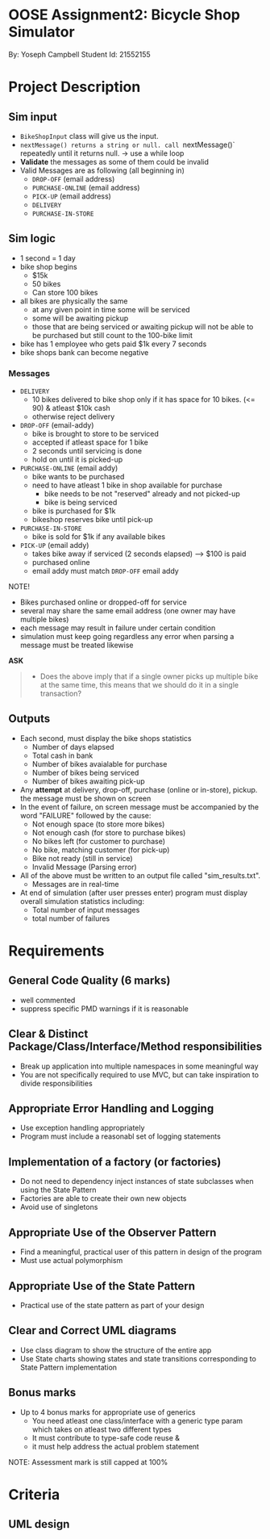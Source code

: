 # OOSE Assignment2: Bicycle Shop Simulator

By: Yoseph Campbell
Student Id: 21552155

# Project Description

## Sim input

- `BikeShopInput` class will give us the input.
- `nextMessage() returns a string or null. call `nextMessage()`
repeatedly until it returns null. -> use a while loop
- **Validate** the messages as some of them could be invalid
- Valid Messages are as following (all beginning in)
    - `DROP-OFF` (email address)
    - `PURCHASE-ONLINE` (email address)
    - `PICK-UP` (email address)
    - `DELIVERY`
    - `PURCHASE-IN-STORE`

## Sim logic

- 1 second = 1 day
- bike shop begins
    - $15k
    - 50 bikes
    - Can store 100 bikes
- all bikes are physically the same
    - at any given point in time some will be serviced
    - some will be awaiting pickup
    - those that are being serviced or awaiting pickup will not
    be able to be purchased but still count to the 100-bike limit
- bike has 1 employee who gets paid $1k every 7 seconds
- bike shops bank can become negative

### Messages

- `DELIVERY`
    - 10 bikes delivered to bike shop only if it has space for
    10 bikes. (<= 90) & atleast $10k cash
    - otherwise reject delivery
- `DROP-OFF` (email-addy)
    - bike is brought to store to be serviced
    - accepted if atleast space for 1 bike
    - 2 seconds until servicing is done
    - hold on until it is picked-up
- `PURCHASE-ONLINE` (email addy)
    - bike wants to be purchased
    - need to have atleast 1 bike in shop available for purchase
        - bike needs to be not "reserved" already and not picked-up
        - bike is being serviced
    - bike is purchased for $1k
    - bikeshop reserves bike until pick-up
- `PURCHASE-IN-STORE`
    - bike is sold for $1k if any available bikes
- `PICK-UP` (email addy)
    - takes bike away if serviced (2 seconds elapsed) --> $100 is paid
    - purchased online
    - email addy must match `DROP-OFF` email addy

NOTE!

- Bikes purchased online or dropped-off for service
- several may share the same email address (one owner may have
multiple bikes)
- each message may result in failure under certain condition
- simulation must keep going regardless any error when parsing
a message must be treated likewise

**ASK**
> - Does the above imply that if a single owner picks up multiple
> bike at the same time, this means that we should do it in a 
> single transaction?

## Outputs

- Each second, must display the bike shops statistics
    - Number of days elapsed
    - Total cash in bank
    - Number of bikes avaialable for purchase
    - Number of bikes being serviced
    - Number of bikes awaiting pick-up
- Any **attempt** at delivery, drop-off, purchase (online or
in-store), pickup. the message must be shown on screen
- In the event of failure, on screen message must be accompanied
by the word "FAILURE" followed by the cause:
    - Not enough space (to store more bikes)
    - Not enough cash (for store to purchase bikes)
    - No bikes left (for customer to purchase)
    - No bike, matching customer (for pick-up)
    - Bike not ready (still in service)
    - Invalid Message (Parsing error)
- All of the above must be written to an output file called
"sim_results.txt".
    - Messages are in real-time
- At end of simulation (after user presses enter) program must
display overall simulation statistics including:
    - Total number of input messages
    - total number of failures
    
# Requirements

## General Code Quality (6 marks)

- well commented
- suppress specific PMD warnings if it is reasonable

## Clear & Distinct Package/Class/Interface/Method responsibilities

- Break up application into multiple namespaces in some meaningful way
- You are not specifically required to use MVC, but can take
inspiration to divide responsibilities

## Appropriate Error Handling and Logging

- Use exception handling appropriately
- Program must include a reasonabl set of logging statements

## Implementation of a factory (or factories)

- Do not need to dependency inject instances of state subclasses
when using the State Pattern
- Factories are able to create their own new objects
- Avoid use of singletons

## Appropriate Use of the Observer Pattern

- Find a meaningful, practical user of this pattern in design of
the program
- Must use actual polymorphism

## Appropriate Use of the State Pattern

- Practical use of the state pattern as part of your design

## Clear and Correct UML diagrams

- Use class diagram to show the structure of the entire app
- Use State charts showing states and state transitions
corresponding to State Pattern implementation

## Bonus marks

- Up to 4 bonus marks for appropriate use of generics
    - You need atleast one class/interface with a generic type
    param which takes on atleast two different types
    - It must contribute to type-safe code reuse &
    - it must help address the actual problem statement

NOTE: Assessment mark is still capped at 100%

# Criteria

## UML design
